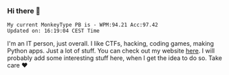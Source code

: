 ### Hi there 👋
<!-- PB START -->
```
My current MonkeyType PB is - WPM:94.21 Acc:97.42
Updated on: 16:19:04 CEST Time
```
<!-- PB END -->
I'm an IT person, just overall. I like CTFs, hacking, coding games, making Python apps. Just a lot of stuff.
You can check out my website [here](https://skill3472.github.io/).
I will probably add some interesting stuff here, when I get the idea to do so. Take care ❤️
